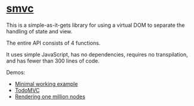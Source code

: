 # [smvc](https://lazamar.github.io/smvc/)

This is a simple-as-it-gets library for using a virtual DOM to separate the handling of state and view.

The entire API consists of 4 functions.

It uses simple JavaScript, has no dependencies, requires no transpilation, and has fewer than 300 lines of code.

Demos:

* [Minimal working example](./minimal.html)
* [TodoMVC](./todoMVC.html)
* [Rendering one million nodes](./million.html)
